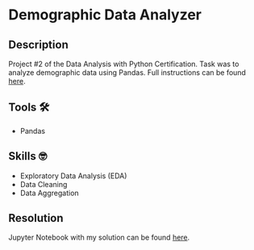 # Demographic Data Analyzer

## Description
Project #2 of the Data Analysis with Python Certification. Task was to analyze demographic data using Pandas. Full instructions can be found [here](https://www.freecodecamp.org/learn/data-analysis-with-python/data-analysis-with-python-projects/demographic-data-analyzer).

## Tools :hammer_and_wrench:
- Pandas

## Skills :nerd_face:
- Exploratory Data Analysis (EDA)
- Data Cleaning
- Data Aggregation

## Resolution
Jupyter Notebook with my solution can be found [here](demographic_data_analyzer_krdo.ipynb).
